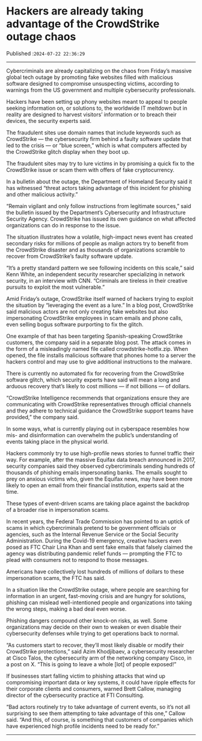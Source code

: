 # Hackers are already taking advantage of the CrowdStrike outage chaos

Published :`2024-07-22 22:36:29`

---

Cybercriminals are already capitalizing on the chaos from Friday’s massive global tech outage by promoting fake websites filled with malicious software designed to compromise unsuspecting victims, according to warnings from the US government and multiple cybersecurity professionals.

Hackers have been setting up phony websites meant to appeal to people seeking information on, or solutions to, the worldwide IT meltdown but in reality are designed to harvest visitors’ information or to breach their devices, the security experts said.

The fraudulent sites use domain names that include keywords such as CrowdStrike — the cybersecurity firm behind a faulty software update that led to the crisis — or “blue screen,” which is what computers affected by the CrowdStrike glitch display when they boot up.

The fraudulent sites may try to lure victims in by promising a quick fix to the CrowdStrike issue or scam them with offers of fake cryptocurrency.

In a bulletin about the outage, the Department of Homeland Security said it has witnessed “threat actors taking advantage of this incident for phishing and other malicious activity.”

“Remain vigilant and only follow instructions from legitimate sources,” said the bulletin issued by the Department’s Cybersecurity and Infrastructure Security Agency. CrowdStrike has issued its own guidance on what affected organizations can do in response to the issue.

The situation illustrates how a volatile, high-impact news event has created secondary risks for millions of people as malign actors try to benefit from the CrowdStrike disaster and as thousands of organizations scramble to recover from CrowdStrike’s faulty software update.

“It’s a pretty standard pattern we see following incidents on this scale,” said Kenn White, an independent security researcher specializing in network security, in an interview with CNN. “Criminals are tireless in their creative pursuits to exploit the most vulnerable.”

Amid Friday’s outage, CrowdStrike itself warned of hackers trying to exploit the situation by “leveraging the event as a lure.” In a blog post, CrowdStrike said malicious actors are not only creating fake websites but also impersonating CrowdStrike employees in scam emails and phone calls, even selling bogus software purporting to fix the glitch.

One example of that has been targeting Spanish-speaking CrowdStrike customers, the company said in a separate blog post. The attack comes in the form of a misleadingly named file called crowdstrike-hotfix.zip. When opened, the file installs malicious software that phones home to a server the hackers control and may use to give additional instructions to the malware.

There is currently no automated fix for recovering from the CrowdStrike software glitch, which security experts have said will mean a long and arduous recovery that’s likely to cost millions — if not billions — of dollars.

“CrowdStrike Intelligence recommends that organizations ensure they are communicating with CrowdStrike representatives through official channels and they adhere to technical guidance the CrowdStrike support teams have provided,” the company said.

In some ways, what is currently playing out in cyberspace resembles how mis- and disinformation can overwhelm the public’s understanding of events taking place in the physical world.

Hackers commonly try to use high-profile news stories to funnel traffic their way. For example, after the massive Equifax data breach announced in 2017, security companies said they observed cybercriminals sending hundreds of thousands of phishing emails impersonating banks. The emails sought to prey on anxious victims who, given the Equifax news, may have been more likely to open an email from their financial institution, experts said at the time.

These types of event-driven scams are taking place against the backdrop of a broader rise in impersonation scams.

In recent years, the Federal Trade Commission has pointed to an uptick of scams in which cybercriminals pretend to be government officials or agencies, such as the Internal Revenue Service or the Social Security Administration. During the Covid-19 emergency, creative hackers even posed as FTC Chair Lina Khan and sent fake emails that falsely claimed the agency was distributing pandemic relief funds — prompting the FTC to plead with consumers not to respond to those messages.

Americans have collectively lost hundreds of millions of dollars to these impersonation scams, the FTC has said.

In a situation like the CrowdStrike outage, where people are searching for information in an urgent, fast-moving crisis and are hungry for solutions, phishing can mislead well-intentioned people and organizations into taking the wrong steps, making a bad deal even worse.

Phishing dangers compound other knock-on risks, as well. Some organizations may decide on their own to weaken or even disable their cybersecurity defenses while trying to get operations back to normal.

“As customers start to recover, they’ll most likely disable or modify their CrowdStrike protections,” said Azim Khodjibaev, a cybersecurity researcher at Cisco Talos, the cybersecurity arm of the networking company Cisco, in a post on X. “This is going to leave a whole [lot] of people exposed!”

If businesses start falling victim to phishing attacks that wind up compromising important data or key systems, it could have ripple effects for their corporate clients and consumers, warned Brett Callow, managing director of the cybersecurity practice at FTI Consulting.

“Bad actors routinely try to take advantage of current events, so it’s not all surprising to see them attempting to take advantage of this one,” Callow said. “And this, of course, is something that customers of companies which have experienced high profile incidents need to be ready for.”

---

